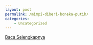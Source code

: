 ```yaml
---
layout: post
permalink: /mimpi-diberi-boneka-putih/
categories:
    - Uncategorized
---
```


[Baca Selengkapnya](/02)